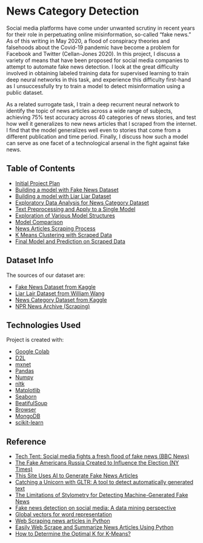 # News Category Detection

Social media platforms have come under unwanted scrutiny in recent years for their role in perpetuating online misinformation, so-called “fake news.” As of this writing in May 2020, a flood of conspiracy theories and falsehoods about the Covid-19 pandemic have become a problem for Facebook and Twitter (Cellan-Jones 2020). In this project, I discuss a variety of means that have been proposed for social media companies to attempt to automate fake news detection. I look at the great difficulty involved in obtaining labeled training data for supervised learning to train deep neural networks in this task, and experience this difficulty first-hand as I unsuccessfully try to train a model to detect misinformation using a public dataset.

As a related surrogate task, I train a deep recurrent neural network to identify the topic of news articles across a wide range of subjects, achieving 75% test accuracy across 40 categories of news stories, and test how well it generalizes to new news articles that I scraped from the internet. I find that the model generalizes well even to stories that come from a different publication and time period. Finally, I discuss how such a model can serve as one facet of a technological arsenal in the fight against fake news.


## Table of Contents
* [Initial Project Plan](https://github.com/jwoh1323/News-Category-Detection-Project/blob/cb3c17d004c19a0d1ac17f172a4525200754fd6b/Final-Project-Plan.ipynb)
* [Building a model with Fake News Dataset](https://github.com/jwoh1323/News-Category-Detection-Project/blob/cb3c17d004c19a0d1ac17f172a4525200754fd6b/load-liar-data.ipynb)
* [Building a model with Liar Liar Dataset](https://github.com/jwoh1323/News-Category-Detection-Project/blob/cb3c17d004c19a0d1ac17f172a4525200754fd6b/load-liar-data.ipynb)
* [Exploratory Data Analysis for News Category Dataset](https://github.com/jwoh1323/News-Category-Detection-Project/blob/cb3c17d004c19a0d1ac17f172a4525200754fd6b/For_ML_Project_news_exploratory_analysis.ipynb)
* [Text Preprocessing and Apply to a Single Model](https://github.com/jwoh1323/News-Category-Detection-Project/blob/cb3c17d004c19a0d1ac17f172a4525200754fd6b/news-cat-data-lstm-multi.ipynb)
* [Exploration of Various Model Structures](https://github.com/jwoh1323/News-Category-Detection-Project/blob/cb3c17d004c19a0d1ac17f172a4525200754fd6b/news-cat-data-lstm-multi.ipynb)
* [Model Comparison](https://github.com/jwoh1323/News-Category-Detection-Project/blob/cb3c17d004c19a0d1ac17f172a4525200754fd6b/news-cat-data-alt-models.ipynb)
* [News Articles Scraping Process](https://github.com/jwoh1323/News-Category-Detection-Project/blob/cb3c17d004c19a0d1ac17f172a4525200754fd6b/Scraping.ipynb)
* [K Means Clustering with Scraped Data](https://github.com/jwoh1323/News-Category-Detection-Project/blob/cb3c17d004c19a0d1ac17f172a4525200754fd6b/K-means.ipynb)
* [Final Model and Prediction on Scraped Data](https://github.com/jwoh1323/News-Category-Detection-Project/blob/cb3c17d004c19a0d1ac17f172a4525200754fd6b/news-cat-final-model.ipynb)


## Dataset Info
The sources of our dataset are:

* [Fake News Dataset from Kaggle](https://www.kaggle.com/mrisdal/fake-news)
* [Liar Lair Dataset from William Wang](https://sites.cs.ucsb.edu/~william/software.html)
* [News Category Dataset from Kaggle](https://www.kaggle.com/rmisra/news-category-dataset)
* [NPR News Archive (Scraping)](https://www.npr.org/sections/news/archive)
	
## Technologies Used
Project is created with:

* [Google Colab](https://colab.research.google.com/notebooks/)
* [D2L](http://d2l.ai/index.html)
* [mxnet](https://mxnet.apache.org/)
* [Pandas](https://pandas.pydata.org/docs/index.html)
* [Numpy](https://numpy.org/)
* [nltk](https://www.nltk.org/)
* [Matplotlib](https://matplotlib.org/)
* [Seaborn](https://seaborn.pydata.org/)
* [BeatifulSoup](https://www.crummy.com/software/BeautifulSoup/bs4/doc/)
* [Browser](https://docs.python.org/3/library/webbrowser.html)
* [MongoDB](https://www.mongodb.com/)
* [scikit-learn](https://scikit-learn.org/stable/)

	
## Reference

* [Tech Tent: Social media fights a fresh flood of fake news (BBC News)](https://www.bbc.com/news/technology-52245992)
* [The Fake Americans Russia Created to Influence the Election (NY Times)](https://www.nytimes.com/2017/09/07/us/politics/russia-facebook-twitter-election.html)
* [This Site Uses AI to Generate Fake News Articles](https://futurism.com/site-ai-generate-fake-news-articles)
* [Catching a Unicorn with GLTR: A tool to detect automatically generated text](http://glhttp://gltr.io/tr.io)
* [The Limitations of Stylometry for Detecting Machine-Generated Fake News](https://arxiv.org/abs/1908.09805)
* [Fake news detection on social media: A data mining perspective](https://dl.acm.org/doi/abs/10.1145/3137597.3137600)
* [Global vectors for word representation](https://nlp.stanford.edu/projects/glove/)
* [Web Scraping news articles in Python](https://towardsdatascience.com/web-scraping-news-articles-in-python-9dd605799558)
* [Easily Web Scrape and Summarize News Articles Using Python](https://towardsdatascience.com/easily-scrape-and-summarize-news-articles-using-python-dfc7667d9e74)
* [How to Determine the Optimal K for K-Means?](https://medium.com/analytics-vidhya/how-to-determine-the-optimal-k-for-k-means-708505d204eb)
